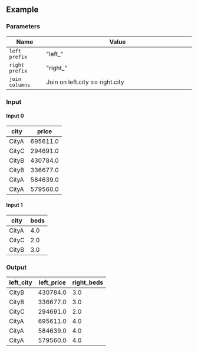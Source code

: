 ## Example

### Parameters

<table class="table">
  <thead>
    <tr>
      <th style="width:20%">Name</th>
      <th style="width:80%">Value</th>
    </tr>
  </thead>
  <tbody>
  <tr>
    <td><code>left prefix</code></td>
    <td>"left_"</td>
  </tr>
  <tr>
    <td><code>right prefix</code></td>
    <td>"right_"</td>
  </tr>
  <tr>
    <td><code>join columns</code></td>
    <td>Join on left.city == right.city</td>
  </tr>
  </tbody>
</table>

### Input


#### Input 0

<table class="table">
  <thead>
    <tr>
      <th>city</th>
      <th>price</th>
    </tr>
  </thead>
  <tbody>
    <tr>
      <td>CityA</td>
      <td>695611.0</td>
    </tr>
    <tr>
      <td>CityC</td>
      <td>294691.0</td>
    </tr>
    <tr>
      <td>CityB</td>
      <td>430784.0</td>
    </tr>
    <tr>
      <td>CityB</td>
      <td>336677.0</td>
    </tr>
    <tr>
      <td>CityA</td>
      <td>584639.0</td>
    </tr>
    <tr>
      <td>CityA</td>
      <td>579560.0</td>
    </tr>
  </tbody>
</table>


#### Input 1

<table class="table">
  <thead>
    <tr>
      <th>city</th>
      <th>beds</th>
    </tr>
  </thead>
  <tbody>
    <tr>
      <td>CityA</td>
      <td>4.0</td>
    </tr>
    <tr>
      <td>CityC</td>
      <td>2.0</td>
    </tr>
    <tr>
      <td>CityB</td>
      <td>3.0</td>
    </tr>
  </tbody>
</table>


### Output

<table class="table">
  <thead>
    <tr>
      <th>left_city</th>
      <th>left_price</th>
      <th>right_beds</th>
    </tr>
  </thead>
  <tbody>
    <tr>
      <td>CityB</td>
      <td>430784.0</td>
      <td>3.0</td>
    </tr>
    <tr>
      <td>CityB</td>
      <td>336677.0</td>
      <td>3.0</td>
    </tr>
    <tr>
      <td>CityC</td>
      <td>294691.0</td>
      <td>2.0</td>
    </tr>
    <tr>
      <td>CityA</td>
      <td>695611.0</td>
      <td>4.0</td>
    </tr>
    <tr>
      <td>CityA</td>
      <td>584639.0</td>
      <td>4.0</td>
    </tr>
    <tr>
      <td>CityA</td>
      <td>579560.0</td>
      <td>4.0</td>
    </tr>
  </tbody>
</table>

